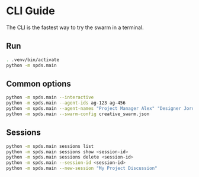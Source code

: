 # CLI Guide

The CLI is the fastest way to try the swarm in a terminal.

## Run
```bash
. .venv/bin/activate
python -m spds.main
```

## Common options
```bash
python -m spds.main --interactive
python -m spds.main --agent-ids ag-123 ag-456
python -m spds.main --agent-names "Project Manager Alex" "Designer Jordan"
python -m spds.main --swarm-config creative_swarm.json
```

## Sessions
```bash
python -m spds.main sessions list
python -m spds.main sessions show <session-id>
python -m spds.main sessions delete <session-id>
python -m spds.main --session-id <session-id>
python -m spds.main --new-session "My Project Discussion"
```
